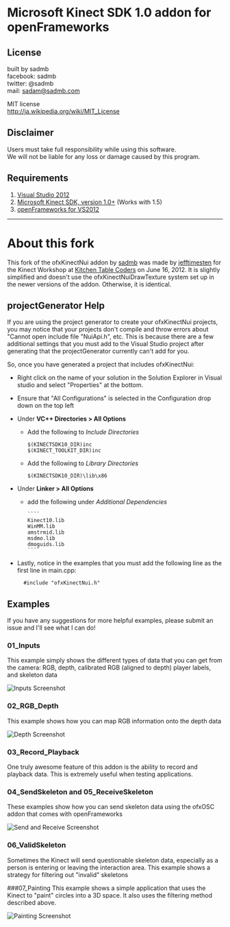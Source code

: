 # Microsoft Kinect SDK 1.0 addon for openFrameworks

## License
built by sadmb  
facebook: sadmb  
twitter: @sadmb  
mail: sadam@sadmb.com

MIT license  
http://ja.wikipedia.org/wiki/MIT_License

## Disclaimer
Users must take full responsibility while using this software.  
We will not be liable for any loss or damage caused by this program.

## Requirements 

1. [Visual Studio 2012](http://www.microsoft.com/visualstudio/eng/downloads)  
1. [Microsoft Kinect SDK, version 1.0+](http://www.microsoft.com/en-us/kinectforwindows/)
(Works with 1.5)  
1. [openFrameworks for VS2012](http://www.openframeworks.cc/download/)  


-----


# About this fork 


This fork of the ofxKinectNui addon by [sadmb](https://github.com/sadmb) was made by [jefftimesten](https://github.com/jefftimesten) for the Kinect Workshop 
at [Kitchen Table Coders](http://kitchentablecoders.com) on June 16, 2012. It is slightly simplified and doesn't use the ofxKinectNuiDrawTexture system set up in the newer versions of the addon.  Otherwise, it is identical.



## projectGenerator Help

If you are using the project generator to create your ofxKinectNui projects, you may notice that your projects don't compile and throw errors about "Cannot open include file "NuiApi.h", etc. This is because there are a few additional settings that you must add to the Visual Studio project after generating that the projectGenerator currently can't add for you.

So, once you have generated a project that includes ofxKinectNui:

- Right click on the name of your solution in the Solution Explorer in Visual studio and select "Properties" at the bottom.
- Ensure that "All Configurations" is selected in the Configuration drop down on the top left

- Under **VC++ Directories > All Options**
  - Add the following to *Include Directories*
  
    ```
    $(KINECTSDK10_DIR)inc
    $(KINECT_TOOLKIT_DIR)inc
    ```
        
  - Add the following to *Library Directories*
  
    ```
    $(KINECTSDK10_DIR)\lib\x86
    ````
    
- Under **Linker > All Options**
    
  - add the following under *Additional Dependencies*
  
		````
		Kinect10.lib
		WinMM.lib
		amstrmid.lib
		msdmo.lib
		dmoguids.lib
		````

- Lastly, notice in the examples that you must add the following line as the first line in main.cpp:

		#include "ofxKinectNui.h"


## Examples

If you have any suggestions for more helpful examples, please submit an issue and I'll see what I can do!

### 01_Inputs
This example simply shows the different types of data that you can get from the camera: RGB, depth, calibrated RGB (aligned to depth) player labels, and skeleton data

![Inputs Screenshot](http://4u.jeffcrouse.info/of/kinect/01_Inputs.png)

### 02_RGB_Depth
This example shows how you can map RGB information onto the depth data  

![Depth Screenshot](http://4u.jeffcrouse.info/of/kinect/02_RGB_Depth.png)

### 03_Record_Playback
One truly awesome feature of this addon is the ability to record and playback data. This is extremely useful when testing applications.

### 04_SendSkeleton and 05_ReceiveSkeleton
These examples show how you can send skeleton data using the ofxOSC addon that comes with openFrameworks  

![Send and Receive Screenshot](http://4u.jeffcrouse.info/of/kinect/04_05_Send_Receive.png)

### 06_ValidSkeleton
Sometimes the Kinect will send questionable skeleton data, especially as a person is entering or leaving the interaction area.  This example shows a strategy for filtering out "invalid" skeletons  

###07_Painting
This example shows a simple application that uses the Kinect to "paint" circles into a 3D space. It also uses the filtering method described above.  

![Painting Screenshot](http://4u.jeffcrouse.info/of/kinect/07_Painting.png)


